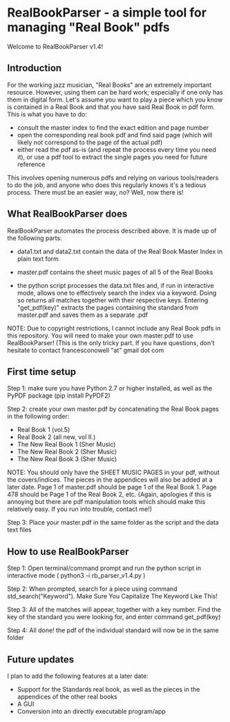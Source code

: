 # RealBookParser - a simple tool for managing "Real Book" pdfs

Welcome to RealBookParser v1.4! 

## Introduction 

For the working jazz musician, "Real Books" are an extremely important resource. However, using them can be hard work; especially if one only has them in digital form. 
Let's assume you want to play a piece which you know is contained in a Real Book and that you have said Real Book in pdf form. This is what you have to do:

 - consult the master index to find the exact edition and page number
 - open the corresponding real book pdf and find said page (which will likely not correspond to the page of the actual pdf)
 - either read the pdf as-is (and repeat the process every time you need it), or use a pdf tool to extract the single pages you need for future reference

This involves opening numerous pdfs and relying on various tools/readers to do the job, and anyone who does this regularly knows it's a tedious process. 
There must be an easier way, no? Well, now there is! 

## What RealBookParser does

RealBookParser automates the process described above. It is made up of the following parts:

- data1.txt and data2.txt contain the data of the Real Book Master Index in plain text form

- master.pdf contains the sheet music pages of all 5 of the Real Books 

- the python script processes the data.txt files and, if run in interactive mode, allows one to effectively search the index via a keyword. Doing so returns all matches together with their respective keys. Entering "get_pdf(key)" extracts the pages containing the standard from master.pdf and saves them as a separate .pdf 

NOTE: Due to copyright restrictions, I cannot include any Real Book pdfs in this repository. You will need to make your own master.pdf to use RealBookParser! (This is the only tricky part. If you have questions, don't hesitate to contact francesconowell "at" gmail dot com


## First time setup

Step 1: make sure you have Python 2.7 or higher installed, as well as the PyPDF package (pip install PyPDF2) 

Step 2: create your own master.pdf by concatenating the Real Book pages in the following order:
- Real Book 1 (vol.5)
- Real Book 2 (all new, vol II.)
- The New Real Book 1 (Sher Music)
- The New Real Book 2 (Sher Music)
- The New Real Book 3 (Sher Music)
        
NOTE: You should only have the SHEET MUSIC PAGES in your pdf, without the covers/indices. The pieces in the appendices will also be added at a later date. Page 1 of master.pdf should be page 1 of the Real Book 1. Page 478 should be Page 1 of the Real Book 2, etc. (Again, apologies if this is annoying but there are pdf manipulation tools which should make this relatively easy. If you run into trouble, contact me!) 

Step 3: Place your master.pdf in the same folder as the script and the data text files


## How to use RealBookParser

Step 1: Open terminal/command prompt and run the python script in interactive mode ( python3 -i rb_parser_v1.4.py )
 
Step 2: When prompted, search for a piece using command std_search("Keyword"). Make Sure You Capitalize The Keyword Like This! 

Step 3: All of the matches will appear, together with a key number. Find the key of the standard you were looking for, and enter command get_pdf(key)

Step 4: All done! the pdf of the individual standard will now be in the same folder


## Future updates

I plan to add the following features at a later date: 

- Support for the Standards real book, as well as the pieces in the appendices of the other real books
- A GUI 
- Conversion into an directly executable program/app



